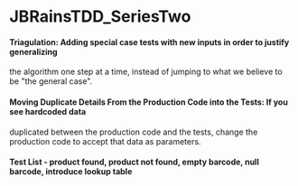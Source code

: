 # JBRainsTDD_SeriesTwo


#### Triagulation: Adding special case tests with new inputs in order to justify generalizing
 the algorithm one step at a time, instead of jumping to what we believe to be "the general case".
#### Moving Duplicate Details From the Production Code into the Tests: If you see hardcoded data
 duplicated between the production code and the tests, change the production code to accept that data
 as parameters.

#### Test List - product found, product not found, empty barcode, null barcode, introduce lookup table
